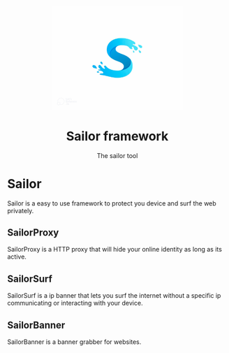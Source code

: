 


<p align="center">
  <img src="sailorlogo_auto_x2.jpg" width="300", alt="style.css">
  <h1 align="center">Sailor framework</h1>
  <p align="center">The sailor tool</p>
</p>



# Sailor
Sailor is a easy to use framework to protect you device and surf the web privately.

## SailorProxy
SailorProxy is a HTTP proxy that will hide your online identity as long as its active.

## SailorSurf
SailorSurf is a ip banner that lets you surf the internet without a specific ip communicating or interacting with your device.

## SailorBanner
SailorBanner is a banner grabber for websites.
